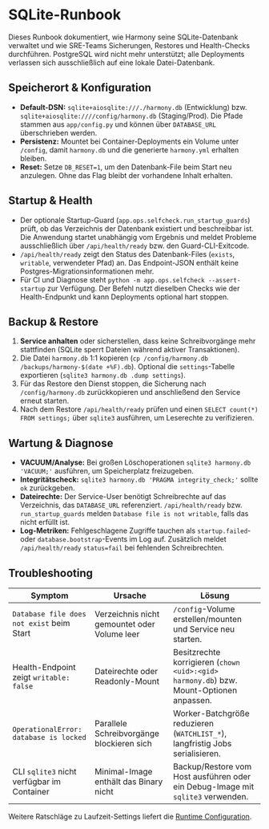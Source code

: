 # SQLite-Runbook

Dieses Runbook dokumentiert, wie Harmony seine SQLite-Datenbank verwaltet und wie SRE-Teams Sicherungen, Restores und Health-Checks durchführen. PostgreSQL wird nicht mehr unterstützt; alle Deployments verlassen sich ausschließlich auf eine lokale Datei-Datenbank.

## Speicherort & Konfiguration

- **Default-DSN:** `sqlite+aiosqlite:///./harmony.db` (Entwicklung) bzw. `sqlite+aiosqlite:////config/harmony.db` (Staging/Prod). Die Pfade stammen aus `app/config.py` und können über `DATABASE_URL` überschrieben werden.
- **Persistenz:** Mountet bei Container-Deployments ein Volume unter `/config`, damit `harmony.db` und die generierte `harmony.yml` erhalten bleiben.
- **Reset:** Setze `DB_RESET=1`, um den Datenbank-File beim Start neu anzulegen. Ohne das Flag bleibt der vorhandene Inhalt erhalten.

## Startup & Health

- Der optionale Startup-Guard (`app.ops.selfcheck.run_startup_guards`) prüft, ob das Verzeichnis der Datenbank existiert und beschreibbar ist. Die Anwendung startet unabhängig vom Ergebnis und meldet Probleme ausschließlich über `/api/health/ready` bzw. den Guard-CLI-Exitcode.
- `/api/health/ready` zeigt den Status des Datenbank-Files (`exists`, `writable`, verwendeter Pfad) an. Das Endpoint-JSON enthält keine Postgres-Migrationsinformationen mehr.
- Für CI und Diagnose steht `python -m app.ops.selfcheck --assert-startup` zur Verfügung. Der Befehl nutzt dieselben Checks wie der Health-Endpunkt und kann Deployments optional hart stoppen.

## Backup & Restore

1. **Service anhalten** oder sicherstellen, dass keine Schreibvorgänge mehr stattfinden (SQLite sperrt Dateien während aktiver Transaktionen).
2. Die Datei `harmony.db` 1:1 kopieren (`cp /config/harmony.db /backups/harmony-$(date +%F).db`). Optional die `settings`-Tabelle exportieren (`sqlite3 harmony.db .dump settings`).
3. Für das Restore den Dienst stoppen, die Sicherung nach `/config/harmony.db` zurückkopieren und anschließend den Service erneut starten.
4. Nach dem Restore `/api/health/ready` prüfen und einen `SELECT count(*) FROM settings;` über `sqlite3` ausführen, um Leserechte zu verifizieren.

## Wartung & Diagnose

- **VACUUM/Analyse:** Bei großen Löschoperationen `sqlite3 harmony.db 'VACUUM;'` ausführen, um Speicherplatz freizugeben.
- **Integritätscheck:** `sqlite3 harmony.db 'PRAGMA integrity_check;'` sollte `ok` zurückgeben.
- **Dateirechte:** Der Service-User benötigt Schreibrechte auf das Verzeichnis, das `DATABASE_URL` referenziert. `/api/health/ready` bzw. `run_startup_guards` melden `Database file is not writable`, falls das nicht erfüllt ist.
- **Log-Metriken:** Fehlgeschlagene Zugriffe tauchen als `startup.failed`- oder `database.bootstrap`-Events im Log auf. Zusätzlich meldet `/api/health/ready` `status=fail` bei fehlenden Schreibrechten.

## Troubleshooting

| Symptom | Ursache | Lösung |
| --- | --- | --- |
| `Database file does not exist` beim Start | Verzeichnis nicht gemountet oder Volume leer | `/config`-Volume erstellen/mounten und Service neu starten. |
| Health-Endpoint zeigt `writable: false` | Dateirechte oder Readonly-Mount | Besitzrechte korrigieren (`chown <uid>:<gid> harmony.db`) bzw. Mount-Optionen anpassen. |
| `OperationalError: database is locked` | Parallele Schreibvorgänge blockieren sich | Worker-Batchgröße reduzieren (`WATCHLIST_*`), langfristig Jobs serialisieren. |
| CLI `sqlite3` nicht verfügbar im Container | Minimal-Image enthält das Binary nicht | Backup/Restore vom Host ausführen oder ein Debug-Image mit `sqlite3` verwenden. |

Weitere Ratschläge zu Laufzeit-Settings liefert die [Runtime Configuration](../ops/runtime-config.md).
